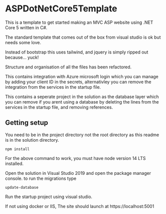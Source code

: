 # ASPDotNetCore5Template

This is a template to get started making an MVC ASP website using .NET Core 5 written in C#.

The standard template that comes out of the box from visual studio is ok but needs some love.

Instead of bootstrap this uses tailwind, and jquery is simply ripped out because... yuck!

Structure and organisation of all the files has been refactored.

This contains integration with Azure microsoft login which you can manage by adding your client ID in the secrets,
alternativley you can remove the integration from the services in the startup file.

This contains a seperate project in the solution as the database layer which you can remove if you arent using 
a database by deleting the lines from the services in the startup file, and removing references.

## Getting setup

You need to be in the project directory not the root directory as this readme is in the solution directory.

```
npm install
```

For the above command to work, you must have node version 14 LTS installed.

Open the solution in Visual Studio 2019 and open the package manager console. to run the migrations type

```
update-database
```

Run the startup project using visual studio.

If not using docker or IIS, The site should launch at https://localhost:5001
